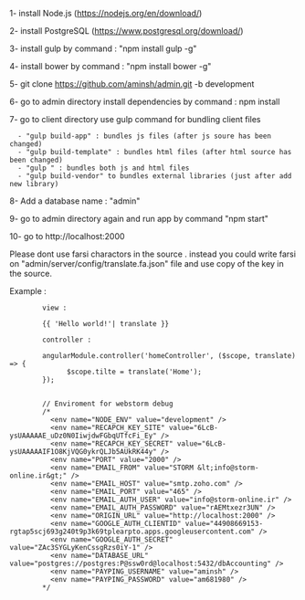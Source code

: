 1- install Node.js (https://nodejs.org/en/download/)

2- install PostgreSQL  (https://www.postgresql.org/download/)

3- install gulp by command : "npm install gulp -g"

4- install bower by command : "npm install bower -g"

5- git clone https://github.com/aminsh/admin.git -b development

6- go to admin directory install dependencies by command : npm install

7- go to client directory use gulp command for bundling client files
      
      - "gulp build-app" : bundles js files (after js soure has been changed)
      - "gulp build-template" : bundles html files (after html source has been changed)
      - "gulp " : bundles both js and html files
      - "gulp build-vendor" to bundles external libraries (just after add new library)
      
 8- Add a database name : "admin"
      
 9- go to admin directory again and run app by command "npm start"
 
 10- go to http://localhost:2000
 
 
 Please dont use farsi charactors in the source . 
 instead you could write farsi on "admin/server/config/translate.fa.json" file 
 and use copy of the key in the source.
 
 Example : 
            
            view : 
            
            {{ 'Hello world!'| translate }}
            
            controller : 
            
            angularModule.controller('homeController', ($scope, translate) => {
                  $scope.tilte = translate('Home');
            });


            // Enviroment for webstorm debug
            /*
              <env name="NODE_ENV" value="development" />
              <env name="RECAPCH_KEY_SITE" value="6LcB-ysUAAAAAE_uDz0N0IiwjdwFGbqUTfcFi_Ey" />
              <env name="RECAPCH_KEY_SECRET" value="6LcB-ysUAAAAAIF1O8KjVQG0ykrQLJb5AUkRK44y" />
              <env name="PORT" value="2000" />
              <env name="EMAIL_FROM" value="STORM &lt;info@storm-online.ir&gt;" />
              <env name="EMAIL_HOST" value="smtp.zoho.com" />
              <env name="EMAIL_PORT" value="465" />
              <env name="EMAIL_AUTH_USER" value="info@storm-online.ir" />
              <env name="EMAIL_AUTH_PASSWORD" value="rAEMtxezr3UN" />
              <env name="ORIGIN_URL" value="http://localhost:2000" />
              <env name="GOOGLE_AUTH_CLIENTID" value="44908669153-rgtap5scj693g240t9p3k69tplearpto.apps.googleusercontent.com" />
              <env name="GOOGLE_AUTH_SECRET" value="ZAc3SYGLyKenCssgRzs0iY-1" />
              <env name="DATABASE_URL" value="postgres://postgres:P@ssw0rd@localhost:5432/dbAccounting" />
              <env name="PAYPING_USERNAME" value="aminsh" />
              <env name="PAYPING_PASSWORD" value="am681980" />
            */


